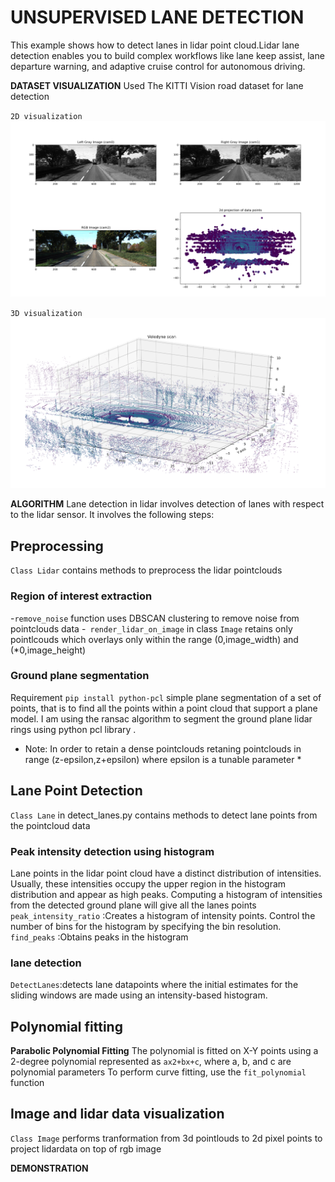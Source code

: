 # UNSUPERVISED LANE DETECTION 
This example shows how to detect lanes in lidar point cloud.Lidar lane detection enables you to build complex workflows like lane keep assist, lane departure warning, and adaptive cruise control for autonomous driving. 

**DATASET VISUALIZATION** 
Used The KITTI Vision road dataset for lane detection 

``2D visualization``
![Demonstration](https://github.com/ashleetiw/Lane-detection-pointclouds/blob/main/2d_visualization.png)

``3D visualization``
![Demonstration](https://github.com/ashleetiw/Lane-detection-pointclouds/blob/main/3d_visualization.png)


**ALGORITHM** 
Lane detection in lidar involves detection of lanes with respect to the lidar sensor. It involves the following steps:

## Preprocessing
`Class Lidar` contains methods to preprocess the lidar pointclouds 
### Region of interest extraction
-`remove_noise` function uses DBSCAN clustering to remove noise from pointclouds data
-` render_lidar_on_image` in class `Image` retains only pointlcouds which overlays only within the range (0,image_width) and (*0,image_height)

### Ground plane segmentation
Requirement `pip install python-pcl`
simple plane segmentation of a set of points, that is to find all the points within a point cloud that support a plane model. 
I am using the ransac algorithm to segment the ground plane lidar rings using python pcl library .
* Note: In order to retain a dense pointclouds retaning pointclouds in range (z-epsilon,z+epsilon) where epsilon is a tunable parameter *

## Lane Point Detection
`Class Lane`  in detect_lanes.py contains methods to detect lane points from the pointcloud data 

### Peak intensity detection using histogram
Lane points in the lidar point cloud have a distinct distribution of intensities. Usually, these intensities occupy the upper region in the histogram distribution and appear as high peaks. Computing a histogram of intensities from the detected ground plane will give all the lanes points 
`peak_intensity_ratio` :Creates a histogram of intensity points. Control the number of bins for the histogram by specifying the bin resolution.
`find_peaks` :Obtains peaks in the histogram  

### lane detection
`DetectLanes`:detects lane datapoints where the initial estimates for the sliding windows are made using an intensity-based histogram.

## Polynomial fitting 
**Parabolic Polynomial Fitting**
The polynomial is fitted on X-Y points using a 2-degree polynomial represented as `ax2+bx+c`, where a, b, and c are polynomial parameters
To perform curve fitting, use the `fit_polynomial` function

## Image and lidar data visualization
`Class Image` performs tranformation from 3d pointlouds to 2d pixel points to project lidardata on top of rgb image 

**DEMONSTRATION** 

